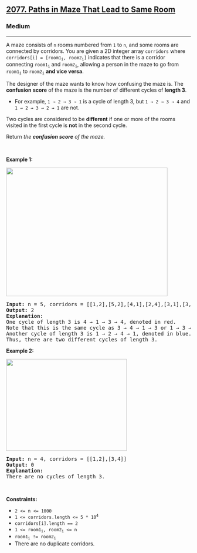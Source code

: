 <h2><a href="https://leetcode.com/problems/paths-in-maze-that-lead-to-same-room/">2077. Paths in Maze That Lead to Same Room</a></h2><h3>Medium</h3><hr><div style="user-select: auto;"><p style="user-select: auto;">A maze consists of <code style="user-select: auto;">n</code> rooms numbered from <code style="user-select: auto;">1</code> to <code style="user-select: auto;">n</code>, and some rooms are connected by corridors. You are given a 2D integer array <code style="user-select: auto;">corridors</code> where <code style="user-select: auto;">corridors[i] = [room1<sub style="user-select: auto;">i</sub>, room2<sub style="user-select: auto;">i</sub>]</code> indicates that there is a corridor connecting <code style="user-select: auto;">room1<sub style="user-select: auto;">i</sub></code> and <code style="user-select: auto;">room2<sub style="user-select: auto;">i</sub></code>, allowing a person in the maze to go from <code style="user-select: auto;">room1<sub style="user-select: auto;">i</sub></code> to <code style="user-select: auto;">room2<sub style="user-select: auto;">i</sub></code> <strong style="user-select: auto;">and vice versa</strong>.</p>

<p style="user-select: auto;">The designer of the maze wants to know how confusing the maze is. The <strong style="user-select: auto;">confusion</strong> <strong style="user-select: auto;">score</strong> of the maze is the number of different cycles of <strong style="user-select: auto;">length 3</strong>.</p>

<ul style="user-select: auto;">
	<li style="user-select: auto;">For example, <code style="user-select: auto;">1 → 2 → 3 → 1</code> is a cycle of length 3, but <code style="user-select: auto;">1 → 2 → 3 → 4</code> and <code style="user-select: auto;">1 → 2 → 3 → 2 → 1</code> are not.</li>
</ul>

<p style="user-select: auto;">Two cycles are considered to be <strong style="user-select: auto;">different</strong> if one or more of the rooms visited in the first cycle is <strong style="user-select: auto;">not</strong> in the second cycle.</p>

<p style="user-select: auto;">Return <em style="user-select: auto;">the</em> <em style="user-select: auto;"><strong style="user-select: auto;">confusion</strong><strong style="user-select: auto;"> score</strong> of the maze.</em></p>

<p style="user-select: auto;">&nbsp;</p>
<p style="user-select: auto;"><strong style="user-select: auto;">Example 1:</strong></p>
<img src="https://assets.leetcode.com/uploads/2021/11/14/image-20211114164827-1.png" style="width: 440px; height: 350px; user-select: auto;">
<pre style="user-select: auto;"><strong style="user-select: auto;">Input:</strong> n = 5, corridors = [[1,2],[5,2],[4,1],[2,4],[3,1],[3,4]]
<strong style="user-select: auto;">Output:</strong> 2
<strong style="user-select: auto;">Explanation:</strong>
One cycle of length 3 is 4 → 1 → 3 → 4, denoted in red.
Note that this is the same cycle as 3 → 4 → 1 → 3 or 1 → 3 → 4 → 1 because the rooms are the same.
Another cycle of length 3 is 1 → 2 → 4 → 1, denoted in blue.
Thus, there are two different cycles of length 3.
</pre>

<p style="user-select: auto;"><strong style="user-select: auto;">Example 2:</strong></p>
<img src="https://assets.leetcode.com/uploads/2021/11/14/image-20211114164851-2.png" style="width: 329px; height: 250px; user-select: auto;">
<pre style="user-select: auto;"><strong style="user-select: auto;">Input:</strong> n = 4, corridors = [[1,2],[3,4]]
<strong style="user-select: auto;">Output:</strong> 0
<strong style="user-select: auto;">Explanation:</strong>
There are no cycles of length 3.
</pre>

<p style="user-select: auto;">&nbsp;</p>
<p style="user-select: auto;"><strong style="user-select: auto;">Constraints:</strong></p>

<ul style="user-select: auto;">
	<li style="user-select: auto;"><code style="user-select: auto;">2 &lt;= n &lt;= 1000</code></li>
	<li style="user-select: auto;"><code style="user-select: auto;">1 &lt;= corridors.length &lt;= 5 * 10<sup style="user-select: auto;">4</sup></code></li>
	<li style="user-select: auto;"><code style="user-select: auto;">corridors[i].length == 2</code></li>
	<li style="user-select: auto;"><code style="user-select: auto;">1 &lt;= room1<sub style="user-select: auto;">i</sub>, room2<sub style="user-select: auto;">i</sub> &lt;= n</code></li>
	<li style="user-select: auto;"><code style="user-select: auto;">room1<sub style="user-select: auto;">i</sub> != room2<sub style="user-select: auto;">i</sub></code></li>
	<li style="user-select: auto;">There are no duplicate corridors.</li>
</ul>
</div>
